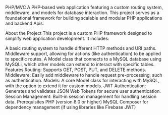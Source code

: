 PHP/MVC
A PHP-based web application featuring a custom routing system, middleware, and models for database interaction. This project serves as a foundational framework for building scalable and modular PHP applications and backend Apis.

About the Project
This project is a custom PHP framework designed to simplify web application development.
It includes:

A basic routing system to handle different HTTP methods and URI paths.
Middleware support, allowing for actions (like authentication) to be applied to specific routes.
A Model class that connects to a MySQL database using MySQLi, which other models can extend to interact with specific tables.
Features
Routing: Supports GET, POST, PUT, and DELETE methods.
Middleware: Easily add middleware to handle request pre-processing, such as authentication.
Models: A core Model class for interacting with MySQL, with the option to extend it for custom models.
JWT Authentication: Generates and validates JSON Web Tokens for secure user authentication.
Session Management: Built-in session management for handling session data.
Prerequisites
PHP (version 8.0 or higher)
MySQL
Composer for dependency management (if using libraries like Firebase JWT)
